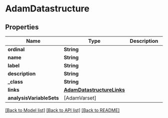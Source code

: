 # AdamDatastructure

## Properties
Name | Type | Description | Notes
------------ | ------------- | ------------- | -------------
**ordinal** | **String** |  | [optional] 
**name** | **String** |  | [optional] 
**label** | **String** |  | [optional] 
**description** | **String** |  | [optional] 
**_class** | **String** |  | [optional] 
**links** | [**AdamDatastructureLinks**](AdamDatastructureLinks.md) |  | [optional] 
**analysisVariableSets** | [AdamVarset] |  | [optional] 

[[Back to Model list]](../README.md#documentation-for-models) [[Back to API list]](../README.md#documentation-for-api-endpoints) [[Back to README]](../README.md)


